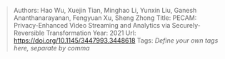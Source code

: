 > Authors: Hao Wu, Xuejin Tian, Minghao Li, Yunxin Liu, Ganesh Ananthanarayanan, Fengyuan Xu, Sheng Zhong
> Title: PECAM: Privacy-Enhanced Video Streaming and Analytics via Securely-Reversible Transformation
> Year: 2021
> Url: https://doi.org/10.1145/3447993.3448618
> Tags: *Define your own tags here, separate by comma*
